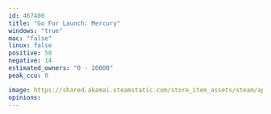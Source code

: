 ```yaml
---
id: 467400
title: "Go For Launch: Mercury"
windows: "true"
mac: "false"
linux: false
positive: 58
negative: 14
estimated_owners: "0 - 20000"
peak_ccu: 0

image: https://shared.akamai.steamstatic.com/store_item_assets/steam/apps/467400/header.jpg?t=1701623422
opinions:
---
```

